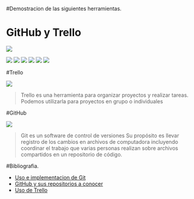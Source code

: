 #Demostracion de las siguientes herramientas.

# GitHub y Trello

![](https://blog.trello.com/hs-fs/hubfs/Imported_Blog_Media/trello_github-1024x512-2.png?width=1024&height=512&name=trello_github-1024x512-2.png)

![](https://img.shields.io/github/stars/pandao/editor.md.svg) ![](https://img.shields.io/github/forks/pandao/editor.md.svg) ![](https://img.shields.io/github/tag/pandao/editor.md.svg) ![](https://img.shields.io/github/release/pandao/editor.md.svg) ![](https://img.shields.io/github/issues/pandao/editor.md.svg) ![](https://img.shields.io/bower/v/editor.md.svg)


#Trello

![](https://th.bing.com/th/id/R.88c5a89c43370d1fa8f95bcbb32be92b?rik=04qTKLmkMXqnLw&riu=http%3a%2f%2fblog.trello.com%2fwp-content%2fuploads%2f2011%2f09%2f03-Trello-300x1731.png&ehk=fxziI023AfE6gyGnR13wrEp4kZ5GSTwb4LbIUQwbK8g%3d&risl=&pid=ImgRaw&r=0)

> Trello es una herramienta para organizar proyectos y 
    realizar tareas. Podemos utilizarla para proyectos en 
	grupo o individuales

#GitHub

![](https://1000marcas.net/wp-content/uploads/2021/06/Git-Logo-1280x800.png)

>Git es un software de control de versiones
Su propósito es llevar registro de los cambios en archivos de computadora incluyendo coordinar el trabajo que varias personas realizan sobre archivos compartidos en un repositorio de código.

#Bibliografia.

- [Uso e implementacion de Git ](https://youtu.be/vlCXdvcgiE0)
- [GitHub y sus repositorios a conocer](https://youtu.be/44ziZ12rJwU)
- [Uso de Trello ](https://youtu.be/PvggrbuZA9Y)

